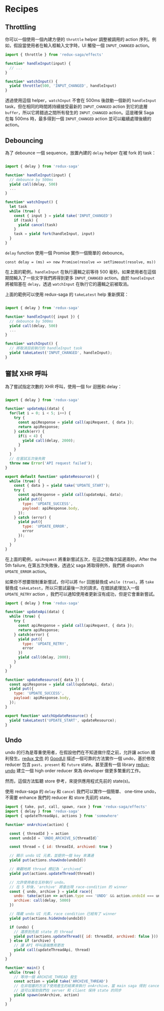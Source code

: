 # Recipes

## Throttling

你可以一個使用一個內建方便的 `throttle` helper 調整被調用的 action 序列。例如，假設當使用者在輸入框輸入文字時，UI 觸發一個 `INPUT_CHANGED` action。

```javascript
import { throttle } from 'redux-saga/effects'

function* handleInput(input) {
  // ...
}

function* watchInput() {
  yield throttle(500, 'INPUT_CHANGED', handleInput)
}
```

透過使用這個 helper，`watchInput` 不會在 500ms 後啟動一個新的 `handleInput` task，但在相同的時間將持續接受最新的 `INPUT_CHANGED` action 到它的底層 `buffer`，所以它將錯過之間所有發生的 `INPUT_CHANGED` action。這是確保 Saga 在每 500ms 時，最多得到一個 `INPUT_CHANGED` action 並可以繼續處理後續的 action。

## Debouncing

為了 debounce 一個 sequence，放置內建的 `delay` helper 在被 fork 的 task：

```javascript

import { delay } from 'redux-saga'

function* handleInput(input) {
  // debounce by 500ms
  yield call(delay, 500)
  ...
}

function* watchInput() {
  let task
  while (true) {
    const { input } = yield take('INPUT_CHANGED')
    if (task) {
      yield cancel(task)
    }
    task = yield fork(handleInput, input)
  }
}
```

`delay` function 使用一個 Promise 實作一個簡單的 debounce。
```
const delay = (ms) => new Promise(resolve => setTimeout(resolve, ms))
```

在上面的範例，`handleInput` 在執行邏輯之前等待 500 毫秒。如果使用者在這個期間輸入了一些文字我們將得到更多 `INPUT_CHANGED` action。由於 `handleInput` 將被阻塞在 `delay`，透過 `watchInput` 在執行它的邏輯之前被取消。

上面的範例可以使用 redux-saga 的 `takeLatest` help 重新撰寫：

```javascript

import { delay } from 'redux-saga'

function* handleInput({ input }) {
  // debounce by 500ms
  yield call(delay, 500)
  ...
}

function* watchInput() {
  // 將取消目前執行的 handleInput task
  yield takeLatest('INPUT_CHANGED', handleInput);
}
```

## 嘗試 XHR 呼叫

為了嘗試指定次數的 XHR 呼叫，使用一個 for 迴圈和 delay：

```javascript

import { delay } from 'redux-saga'

function* updateApi(data) {
  for(let i = 0; i < 5; i++) {
    try {
      const apiResponse = yield call(apiRequest, { data });
      return apiResponse;
    } catch(err) {
      if(i < 4) {
        yield call(delay, 2000);
      }
    }
  }
  // 在嘗試五次後失敗
  throw new Error('API request failed');
}

export default function* updateResource() {
  while (true) {
    const { data } = yield take('UPDATE_START');
    try {
      const apiResponse = yield call(updateApi, data);
      yield put({
        type: 'UPDATE_SUCCESS',
        payload: apiResponse.body,
      });
    } catch (error) {
      yield put({
        type: 'UPDATE_ERROR',
        error
      });
    }
  }
}

```

在上面的範例，`apiRequest` 將重新嘗試五次，在這之間每次延遲兩秒。After the 5th failure, 在第五次失敗後，透過父 saga 將取得例外，我們將 dispatch `UPDATE_ERROR` action。

如果你不想要限制重新嘗試，你可以將 `for` 回圈替換成 `while (true)`。將 `take` 替換成 `takeLatest`，所以只嘗試最後一次的請求。在錯誤處理加入一個 `UPDATE_RETRY` action ，我們可以通知使用者更新沒有成功，但是它會重新嘗試。

```javascript
import { delay } from 'redux-saga'

function* updateApi(data) {
  while (true) {
    try {
      const apiResponse = yield call(apiRequest, { data });
      return apiResponse;
    } catch(error) {
      yield put({
        type: 'UPDATE_RETRY',
        error
      })
      yield call(delay, 2000);
    }
  }
}

function* updateResource({ data }) {
  const apiResponse = yield call(updateApi, data);
  yield put({
    type: 'UPDATE_SUCCESS',
    payload: apiResponse.body,
  });
}

export function* watchUpdateResource() {
  yield takeLatest('UPDATE_START', updateResource);
}

```

## Undo

undo 的行為是尊重使用者，在假設他們在不知道做什麼之前，允許讓 action 順利發生。[redux 文件](http://redux.js.org/docs/recipes/ImplementingUndoHistory.html) 的 [GoodUI](https://goodui.org/#8) 描述一個可靠的方法實作一個 undo，基於修改 reducer 包含 `past`、`present` 和 `future` state。甚至還有一個 library [redux-undo](https://github.com/omnidan/redux-undo) 建立一個 high order reducer 來為 developer 做更多繁重的工作。

然而，這個方法監聽 store 參考，來提供應用程式先前的 state(s)。

使用 redux-saga 的 `delay` 和 `cancel` 我們可以實作一個簡單、 one-time undo，不需要 enhance 我們的 reducer 和 store 先前的 state。

```javascript
import { take, put, call, spawn, race } from 'redux-saga/effects'
import { delay } from 'redux-saga'
import { updateThreadApi, actions } from 'somewhere'

function* onArchive(action) {

  const { threadId } = action
  const undoId = `UNDO_ARCHIVE_${threadId}`

  const thread = { id: threadId, archived: true }

  // 顯示 undo UI 元素，並提供一個 key 來溝通
  yield put(actions.showUndo(undoId))

  // 樂觀地將 thread 標記為 `archived`
  yield put(actions.updateThread(thread))

  // 允許使用者在五秒執行 undo。
  // 在 5 秒後，'archive' 將會出現 race-condition 的 winner
  const { undo, archive } = yield race({
    undo: take(action => action.type === 'UNDO' && action.undoId === undoId),
    archive: call(delay, 5000)
  })

  // 隱藏 undo UI 元素，race condition 已經有了 winner
  yield put(actions.hideUndo(undoId))

  if (undo) {
    // 還原到先前 state 的 thread
    yield put(actions.updateThread({ id: threadId, archived: false }))
  } else if (archive) {
    // 讓 API 呼叫遠端應用更改
    yield call(updateThreadApi, thread)
  }
}

function* main() {
  while (true) {
    // 等待一個 ARCHIVE_THREAD 發生
    const action = yield take('ARCHIVE_THREAD')
    // 在非阻塞的方法下使用產生的結果來執行 onArchive，當 main saga 得到 cancell 也可以防止 cancelation。
    // 這可以幫助我們在 server 和 client 保持 state 的同步
    yield spawn(onArchive, action)
  }
}
```
